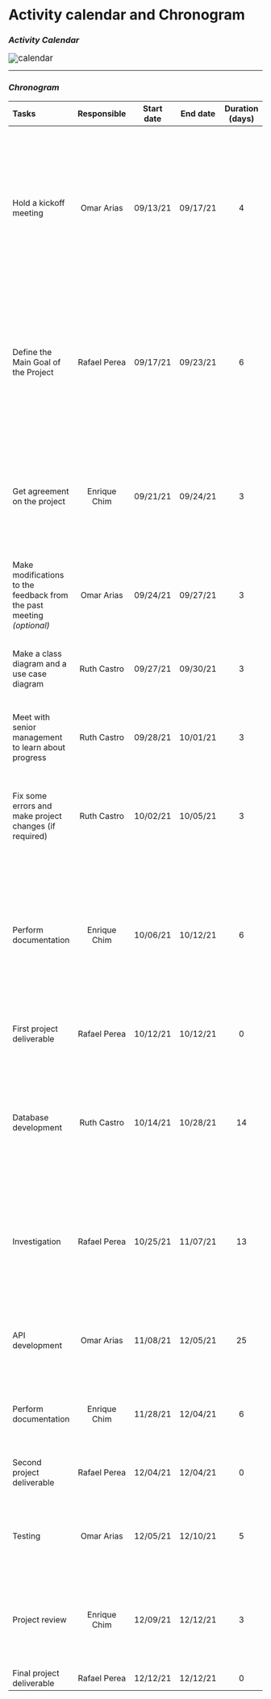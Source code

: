 # Activity calendar and Chronogram



### *Activity Calendar*

<img src="C:\Users\betoh\OneDrive\Imágenes\Otros\calendar.png" alt="calendar" style="zoom:120%;" />

------

### *Chronogram*

| Tasks                                                        | Responsible  | Start date | End date | Duration (days) |   Status    | Description                                                  |
| :----------------------------------------------------------- | :----------: | :--------: | :------: | :-------------: | :---------: | :----------------------------------------------------------- |
| Hold a kickoff meeting                                       |  Omar Arias  |  09/13/21  | 09/17/21 |        4        |  Completed  | The kickoff meeting is a chance to bring all stakeholders together, cast a vision for the project that everyone can get behind, and an opportunity to make introductions and establish good working relationships. |
| Define the Main Goal of the Project                          | Rafael Perea |  09/17/21  | 09/23/21 |        6        |  Completed  | Know why the project is being undertaken, how this objective will impact all project stakeholders, and conduct research to confirm why the objective is worth pursuing. |
| Get agreement on the project                                 | Enrique Chim |  09/21/21  | 09/24/21 |        3        |  Completed  | Review the project with senior management (*Cambranes*) and explain why the activities are developed in this way (showing the project plan). |
| Make modifications to the feedback from the past meeting *(optional)* |  Omar Arias  |  09/24/21  | 09/27/21 |        3        |  Completed  | The changes indicated above are made                         |
| Make a class diagram and a use case diagram                  | Ruth Castro  |  09/27/21  | 09/30/21 |        3        |  Completed  | Requirements, class diagram, use case diagram with their specifications are made |
| Meet with senior management to learn about progress          | Ruth Castro  |  09/28/21  | 10/01/21 |        3        |  Completed  | Hold a routine meeting with senior management to show progress |
| Fix some errors and make project changes (if required)       | Ruth Castro  |  10/02/21  | 10/05/21 |        3        |  Completed  | Correct the different errors in the diagrams, requirements or in the project itself (in case there are any errors). |
| Perform documentation                                        | Enrique Chim |  10/06/21  | 10/12/21 |        6        | In Progress | Performs the requested documentation, such as repository creation, project description, loading of diagrams and requirements into the repository, video, etcetera. |
| First project deliverable                                    | Rafael Perea |  10/12/21  | 10/12/21 |        0        | Not started | Have all documentation ready for the first project deliverable |
| Database development                                         | Ruth Castro  |  10/14/21  | 10/28/21 |       14        | Not started | Perform database modeling (Identify the entities, identify key properties of each entity, identify relationships among entities, etcetera) |
| Investigation                                                | Rafael Perea |  10/25/21  | 11/07/21 |       13        | Not started | Investigate in depth how to get the whatsapp business API, the requirements to implement AI, the programs to use, etc. |
| API development                                              |  Omar Arias  |  11/08/21  | 12/05/21 |       25        | Not started | Develop whatsapp bot, database integration, AI implementation and other program functions. |
| Perform documentation                                        | Enrique Chim |  11/28/21  | 12/04/21 |        6        | Not started | Update previous documentation and add new items as requested. |
| Second project deliverable                                   | Rafael Perea |  12/04/21  | 12/04/21 |        0        | Not started | Have all documentation ready for the second project deliverable |
| Testing                                                      |  Omar Arias  |  12/05/21  | 12/10/21 |        5        | Not started | Perform a test plan to find any bugs in the program and verify that everything is correct. |
| Project review                                               | Enrique Chim |  12/09/21  | 12/12/21 |        3        | Not started | Make a total revision of the project, both the program and the documentation, so that it is ready to be launched. |
| Final project deliverable                                    | Rafael Perea |  12/12/21  | 12/12/21 |        0        | Not started | Launch the program                                           |

